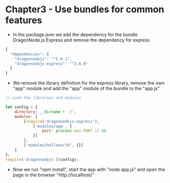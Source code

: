 # Chapter3 - Use bundles for common features
- In the package.json we add the dependency for the bundle DragonNode.js Express and remove the dependency for express
```javascript
{
  "dependencies": {
    "dragonnodejs": "^5.0.1",
    "dragonnodejs-express": "^3.0.0"
  }
}
```
- We remove the library definition for the express library, remove the own "app" module and add the "app" module of the bundle to the "app.js"
```javascript
// Load the libraries and modules

let config = {
    directory: __dirname + '/',
    modules: [
        [require('dragonnodejs-express'),
            ['modules/app', {
                port: process.env.PORT || 80
            }]
        ],
        ['modules/helloworld', {}]
    ]
};
require('dragonnodejs')(config);
```
- Now we run "npm install", start the app with "node app.js" and open the page in the browser "http://localhost/"
